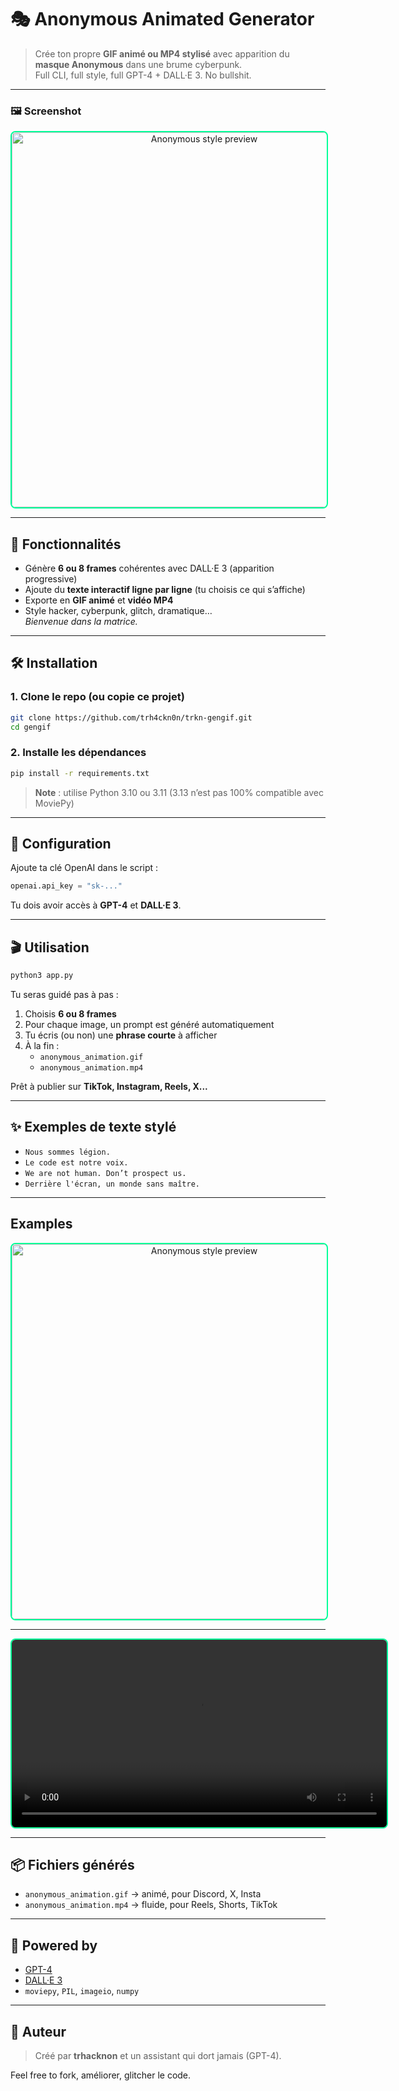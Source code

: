 # 🎭 Anonymous Animated Generator

> Crée ton propre **GIF animé ou MP4 stylisé** avec apparition du **masque Anonymous** dans une brume cyberpunk.  
> Full CLI, full style, full GPT-4 + DALL·E 3. No bullshit.

---

### 🖼️ Screenshot

<p align="center">
  <img src="https://g.top4top.io/p_3400ogdg90.jpg" alt="Anonymous style preview" width="600" style="border: 2px solid #00ff99; border-radius: 8px;">
</p>

---

## 🚀 Fonctionnalités

- Génère **6 ou 8 frames** cohérentes avec DALL·E 3 (apparition progressive)
- Ajoute du **texte interactif ligne par ligne** (tu choisis ce qui s’affiche)
- Exporte en **GIF animé** et **vidéo MP4**
- Style hacker, cyberpunk, glitch, dramatique…  
  *Bienvenue dans la matrice.*

---

## 🛠️ Installation

### 1. Clone le repo (ou copie ce projet)
```bash
git clone https://github.com/trh4ckn0n/trkn-gengif.git
cd gengif
```

### 2. Installe les dépendances
```bash
pip install -r requirements.txt
```

> **Note** : utilise Python 3.10 ou 3.11 (3.13 n’est pas 100% compatible avec MoviePy)

---

## 🔑 Configuration

Ajoute ta clé OpenAI dans le script :
```python
openai.api_key = "sk-..."
```

Tu dois avoir accès à **GPT-4** et **DALL·E 3**.

---

## 🎬 Utilisation

```bash
python3 app.py
```

Tu seras guidé pas à pas :

1. Choisis **6 ou 8 frames**
2. Pour chaque image, un prompt est généré automatiquement
3. Tu écris (ou non) une **phrase courte** à afficher
4. À la fin :  
   - `anonymous_animation.gif`  
   - `anonymous_animation.mp4`  

Prêt à publier sur **TikTok, Instagram, Reels, X...**

---

## ✨ Exemples de texte stylé

- `Nous sommes légion.`
- `Le code est notre voix.`
- `We are not human. Don’t prospect us.`
- `Derrière l'écran, un monde sans maître.`

---

## Examples

<p align="center">
  <img src="https://g.top4top.io/p_3400d84j41.gif" alt="Anonymous style preview" width="600" style="border: 2px solid #00ff99; border-radius: 8px;">
</p>

---

<p align="center">
  <video width="600" controls style="border: 2px solid #00ff99; border-radius: 8px;">
    <source src="https://k.top4top.io/m_3400kuwio0.mp4" type="video/mp4">
    Your browser does not support the video tag.
  </video>
</p>

---

## 📦 Fichiers générés

- `anonymous_animation.gif` → animé, pour Discord, X, Insta
- `anonymous_animation.mp4` → fluide, pour Reels, Shorts, TikTok

---

## 🧠 Powered by

- [GPT-4](https://platform.openai.com/)
- [DALL·E 3](https://platform.openai.com/docs/guides/images)
- `moviepy`, `PIL`, `imageio`, `numpy`

---

## 👾 Auteur

> Créé par **trhacknon** et un assistant qui dort jamais (GPT-4).

Feel free to fork, améliorer, glitcher le code.
